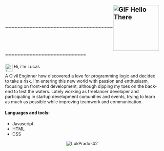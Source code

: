 ## ------------------------------------<img align="center" alt="GIF Hello There" src="https://user-images.githubusercontent.com/80990472/182497482-fe294bbb-4ab3-4763-a872-d96c1fe023c9.gif" height="150"/>---------------------------


Hi, i'm Lucas
<a href="https://www.linkedin.com/in/lucas-prado-186636aa/">
  <img align="left" alt="Lucas' LinkedIN" width="25px" src="https://raw.githubusercontent.com/peterthehan/peterthehan/master/assets/linkedin.svg" />
</a>


A Civil Enginner how discovered a love for programming logic and decided to take a risk. I'm entering this new world with passion and enthusiasm, focusing on front-end development, although dipping my toes on the back-end to test the waters.
Lately working as freelancer developer and participating in startup development comunities and events, trying to learn as much as possible while improving teamwork and communication.

#### Languages and tools:
- Javascript
- HTML
- CSS


<p align="center"> <img src="https://github-readme-stats.vercel.app/api?username=LukPrado-42&show_icons=true&theme=gotham" alt="LukPrado-42" />


